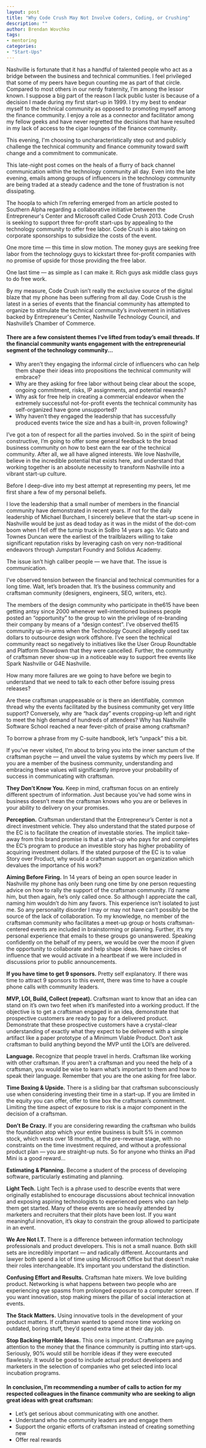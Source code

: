 ```yaml
---
layout: post
title: "Why Code Crush May Not Involve Coders, Coding, or Crushing"
description: ""
author: Brendan Wovchko
tags:
- mentoring
categories:
- "Start-Ups"
---
```

Nashville is fortunate that it has a handful of talented people who act as a bridge between the business and technical communities.  I feel privileged that some of my peers have begun counting me as part of that circle.  Compared to most others in our nerdy fraternity, I'm among the lessor known.  I suppose a big part of the reason I lack public luster is because of a decision I made during my first start-up in 1999.   I try my best to endear myself to the technical community as opposed to promoting myself among the finance community.  I enjoy a role as a connector and facilitator among my fellow geeks and have never regretted the decisions that have resulted in my lack of access to the cigar lounges of the finance community.

This evening, I'm choosing to uncharacteristically step out and publicly challenge the technical community and finance community toward swift change and a commitment to communicate.

This late-night post comes on the heals of a flurry of back channel communication within the technology community all day.  Even into the late evening, emails among groups of influencers in the technology community are being traded at a steady cadence and the tone of frustration is not dissipating.

The hoopla to which I’m referring emerged from an article posted to Southern Alpha regarding a collaborative initiative between the Entrepreneur's Center and Microsoft called Code Crush 2013.  Code Crush is seeking to support three for-profit start-ups by appealing to the technology community to offer free labor.  Code Crush is also taking on corporate sponsorships to subsidize the costs of the event.

One more time — this time in slow motion.  The money guys are seeking free labor from the technology guys to kickstart three for-profit companies with no promise of upside for those providing the free labor.

One last time — as simple as I can make it. Rich guys ask middle class guys to do free work.

By my measure, Code Crush isn’t really the exclusive source of the digital blaze that my phone has been suffering from all day.  Code Crush is the latest in a series of events that the financial community has attempted to organize to stimulate the technical community’s involvement in initiatives backed by Entrepreneur's Center, Nashville Technology Council, and Nashville’s Chamber of Commerce.

#### There are a few consistent themes I’ve lifted from today’s email threads.  If the financial community wants engagement with the entrepreneurial segment of the technology community...- Why aren’t they engaging the informal circle of influencers who can help them shape their ideas into propositions the technical community will embrace?- Why are they asking for free labor without being clear about the scope, ongoing commitment, risks, IP assignments, and potential rewards?- Why ask for free help in creating a commercial endeavor when the extremely successful not-for-profit events the technical community has self-organized have gone unsupported?- Why haven’t they engaged the leadership that has successfully produced events twice the size and has a built-in, proven following?I’ve got a ton of respect for all the parties involved.  So in the spirit of being constructive, I’m going to offer some general feedback to the broad business community on how to best earn the ear of the technical community.  After all, we all have aligned interests.  We love Nashville, believe in the incredible potential that exists here, and understand that working together is an absolute necessity to transform Nashville into a vibrant start-up culture.

Before I deep-dive into my best attempt at representing my peers, let me first share a few of my personal beliefs.  

I love the leadership that a small number of members in the financial community have demonstrated in recent years.  If not for the daily leadership of Michael Burcham, I sincerely believe that the start-up scene in Nashville would be just as dead today as it was in the midst of the dot-com boom when I fell off the turnip truck in SoBro 14 years ago.  Vic Gato and Townes Duncan were the earliest of the trailblazers willing to take significant reputation risks by leveraging cash on very non-traditional endeavors through Jumpstart Foundry and Solidus Academy.

The issue isn’t high caliber people — we have that.  The issue is communication.  

I’ve observed tension between the financial and technical communities for a long time.  Wait, let’s broaden that.  It’s the business community and craftsman community (designers, engineers, SEO, writers, etc).

The members of the design community who participate in the615 have been getting antsy since 2000 whenever well-intentioned business people posted an “opportunity” to the group to win the privilege of re-branding their company by means of a “design contest”.  I’ve observed the615 community up-in-arms when the Technology Council allegedly used tax dollars to outsource design work offshore.  I’ve seen the technical community react so negatively to initiatives like the User Group Roundtable and Platform Showdown that they were cancelled.  Further, the community of craftsman never show-up in a noticeable way to support free events like Spark Nashville or G4E Nashville.

How many more failures are we going to have before we begin to understand that we need to talk to each other before issuing press releases?

Are these craftsman unappeasable or is there an identifiable, common thread why the events facilitated by the business community get very little support?  Conversely, why are “hack day” events cropping-up left and right to meet the high demand of hundreds of attendees? Why has Nashville Software School reached a near fever-pitch of praise among craftsman?

To borrow a phrase from my C-suite handbook, let’s “unpack” this a bit.

If you’ve never visited, I’m about to bring you into the inner sanctum of the craftsman psyche — and unveil the value systems by which my peers live.  If you are a member of the business community, understanding and embracing these values will significantly improve your probability of success in communicating with craftsman.

__They Don’t Know You.__  Keep in mind, craftsman focus on an entirely different spectrum of information.  Just because you’ve had some wins in business doesn’t mean the craftsman knows who you are or believes in your ability to delivery on your promises.

__Perception.__  Craftsman understand that the Entrepreneur’s Center is not a direct investment vehicle.  They also understand that the stated purpose of the EC is to facilitate the creation of investable stories.  The implicit take-away from this brand promise is that a start-up who pays for and completes the EC’s program to produce an investible story has higher probability of acquiring investment dollars.  If the stated purpose of the EC is to value Story over Product, why would a craftsman support an organization which devalues the importance of his work?

__Aiming Before Firing.__  In 14 years of being an open source leader in Nashville my phone has only been rung one time by one person requesting advice on how to rally the support of the craftsman community.  I’d name him, but then again, he’s only called once.  So although I appreciate the call, naming him wouldn’t do him any favors.  This experience isn’t isolated to just me.  So any personality disorder I may or may not have can’t possibly be the source of the lack of collaboration.  To my knowledge, no member of the craftsman community who facilitates a meet-up group or hosts craftsman-centered events are included in brainstorming or planning.  Further, it’s my personal experience that emails to these groups go unanswered.  Speaking confidently on the behalf of my peers, we would be over the moon if given the opportunity to collaborate and help shape ideas.  We have circles of influence that we would activate in a heartbeat if we were included in discussions prior to public announcements.

__If you have time to get 9 sponsors.__  Pretty self explanatory.  If there was time to attract 9 sponsors to this event, there was time to have a couple phone calls with community leaders.

__MVP, LOI, Build, Collect (repeat).__Craftsman want to know that an idea can stand on it’s own two feet when it’s manifested into a working product.  If the objective is to get a craftsman engaged in an idea, demonstrate that prospective customers are ready to pay for a delivered product.  Demonstrate that these prospective customers have a crystal-clear understanding of exactly what they expect to be delivered with a simple artifact like a paper prototype of a Minimum Viable Product.  Don’t ask craftsman to build anything beyond the MVP until the LOI’s are delivered.

__Language.__  Recognize that people travel in herds.  Craftsman like working with other craftsman.  If you aren’t a craftsman and you need the help of a craftsman, you would be wise to learn what’s important to them and how to speak their language.  Remember that you are the one asking for free labor.

__Time Boxing & Upside.__  There is a sliding bar that craftsman subconsciously use when considering investing their time in a start-up.  If you are limited in the equity you can offer, offer to time box the craftsman’s commitment.  Limiting the time aspect of exposure to risk is a major component in the decision of a craftsman.

__Don’t Be Crazy.__  If you are considering rewarding the craftsman who builds the foundation atop which your entire business is built 5% in common stock, which vests over 18 months, at the pre-revenue stage, with no constraints on the time investment required, and without a professional product plan — you are straight-up nuts.  So for anyone who thinks an iPad Mini is a good reward...

__Estimating & Planning.__  Become a student of the process of developing software, particularly estimating and planning.

__Light Tech.__  Light Tech is a phrase used to describe events that were originally established to encourage discussions about technical innovation and exposing aspiring technologists to experienced peers who can help them get started.  Many of these events are so heavily attended by marketers and recruiters that their plots have been lost.  If you want meaningful innovation, it’s okay to constrain the group allowed to participate in an event.

__We Are Not I.T.__  There is a difference between information technology professionals and product developers.  This is not a small nuance.  Both skill sets are incredibly important — and radically different.  Accountants and lawyer both spend a lot of time using Microsoft Office but that doesn’t make their roles interchangeable.  It’s important you understand the distinction.

__Confusing Effort and Results.__  Craftsman hate mixers.  We love building product.  Networking is what happens between two people who are experiencing eye spasms from prolonged exposure to a computer screen.  If you want innovation, stop making mixers the pillar of social interaction at events.

__The Stack Matters.__  Using innovative tools in the development of your product matters.  If craftsman wanted to spend more time working on outdated, boring stuff, they’d spend extra time at their day job.

__Stop Backing Horrible Ideas.__  This one is important.  Craftsman are paying attention to the money that the finance community is putting into start-ups.  Seriously, 90% would still be horrible ideas if they were executed flawlessly.  It would be good to include actual product developers and marketers in the selection of companies who get selected into local incubation programs.

#### In conclusion, I’m recommending a number of calls to action for my respected colleagues in the finance community who are seeking to align great ideas with great craftsman:- Let’s get serious about communicating with one another.- Understand who the community leaders are and engage them- Support the organic efforts of craftsman instead of creating something new- Offer real rewards





